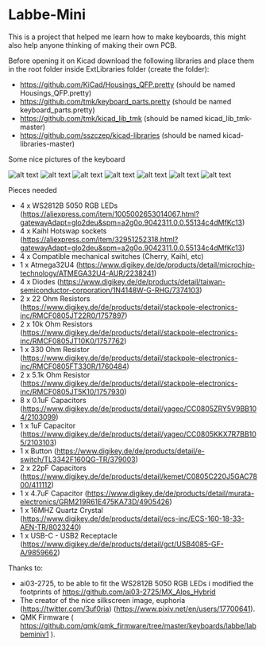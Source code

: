 # Labbe-Mini

This is a project that helped me learn how to make keyboards, this might also help anyone thinking of making their own PCB.

Before opening it on Kicad download the following libraries and place them in the root folder inside ExtLibraries folder (create the folder):
* https://github.com/KiCad/Housings_QFP.pretty (should be named Housings_QFP.pretty)
* https://github.com/tmk/keyboard_parts.pretty (should be named keyboard_parts.pretty)
* https://github.com/tmk/kicad_lib_tmk (should be named kicad_lib_tmk-master)
* https://github.com/sszczep/kicad-libraries (should be named kicad-libraries-master)

Some nice pictures of the keyboard

![alt text](https://github.com/alabbe9545/Labbe-Mini/blob/main/images/pcb.png)
![alt text](https://github.com/alabbe9545/Labbe-Mini/blob/main/images/render.png)
![alt text](https://github.com/alabbe9545/Labbe-Mini/blob/main/images/IMG_1779.jpg)
![alt text](https://github.com/alabbe9545/Labbe-Mini/blob/main/images/IMG_1780.jpg)
![alt text](https://github.com/alabbe9545/Labbe-Mini/blob/main/images/IMG_1782.jpg)
![alt text](https://github.com/alabbe9545/Labbe-Mini/blob/main/images/IMG_1783.jpg)
![alt text](https://github.com/alabbe9545/Labbe-Mini/blob/main/images/case.jpg)

Pieces needed
* 4 x WS2812B 5050 RGB LEDs (https://aliexpress.com/item/1005002653014067.html?gatewayAdapt=glo2deu&spm=a2g0o.9042311.0.0.55134c4dMfKc13)
* 4 x Kaihl Hotswap sockets (https://aliexpress.com/item/32951252318.html?gatewayAdapt=glo2deu&spm=a2g0o.9042311.0.0.55134c4dMfKc13)
* 4 x Compatible mechanical switches (Cherry, Kaihl, etc)
* 1 x Atmega32U4 (https://www.digikey.de/de/products/detail/microchip-technology/ATMEGA32U4-AUR/2238241)
* 4 x Diodes (https://www.digikey.de/de/products/detail/taiwan-semiconductor-corporation/1N4148W-G-RHG/7374103)
* 2 x 22 Ohm Resistors (https://www.digikey.de/de/products/detail/stackpole-electronics-inc/RMCF0805JT22R0/1757897)
* 2 x 10k Ohm Resistors (https://www.digikey.de/de/products/detail/stackpole-electronics-inc/RMCF0805JT10K0/1757762)
* 1 x 330 Ohm Resistor (https://www.digikey.de/de/products/detail/stackpole-electronics-inc/RMCF0805FT330R/1760484)
* 2 x 5.1k Ohm Resistor (https://www.digikey.de/de/products/detail/stackpole-electronics-inc/RMCF0805JT5K10/1757930)
* 8 x 0.1uF Capacitors (https://www.digikey.de/de/products/detail/yageo/CC0805ZRY5V9BB104/2103099)
* 1 x 1uF Capacitor (https://www.digikey.de/de/products/detail/yageo/CC0805KKX7R7BB105/2103103)
* 1 x Button (https://www.digikey.de/de/products/detail/e-switch/TL3342F160QG-TR/379003)
* 2 x 22pF Capacitors (https://www.digikey.de/de/products/detail/kemet/C0805C220J5GAC7800/411112)
* 1 x 4.7uF Capacitor (https://www.digikey.de/de/products/detail/murata-electronics/GRM219R61E475KA73D/4905426)
* 1 x 16MHZ Quartz Crystal (https://www.digikey.de/de/products/detail/ecs-inc/ECS-160-18-33-AEN-TR/8023240)
* 1 x USB-C - USB2 Receptacle (https://www.digikey.de/de/products/detail/gct/USB4085-GF-A/9859662)

Thanks to:
* ai03-2725, to be able to fit the WS2812B 5050 RGB LEDs i modified the footprints of https://github.com/ai03-2725/MX_Alps_Hybrid
* The creator of the nice silkscreen image, euphoria (https://twitter.com/3uf0ria) (https://www.pixiv.net/en/users/17700641).
* QMK Firmware ( https://github.com/qmk/qmk_firmware/tree/master/keyboards/labbe/labbeminiv1 ).